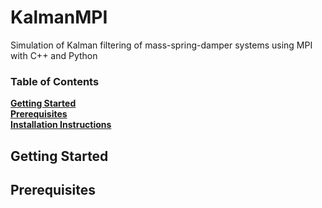 # KalmanMPI

Simulation of Kalman filtering of mass-spring-damper systems using MPI with C++ and Python

### Table of Contents
**[Getting Started](#getting-started)**<br>
**[Prerequisites](#prerequisites)**<br>
**[Installation Instructions](#installation-instructions)**<br>

## Getting Started


## Prerequisites
